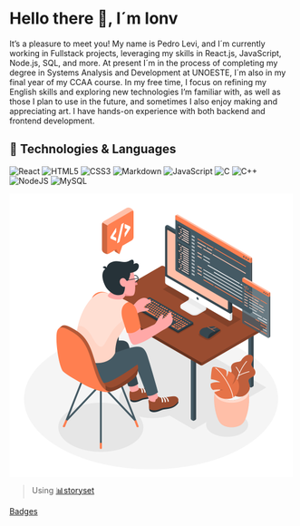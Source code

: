 # Hello there 👋, I´m lonv
It’s a pleasure to meet you! My name is Pedro Levi, and I´m currently working in Fullstack projects, leveraging my skills in React.js, JavaScript, Node.js, SQL, and more. At present I´m in the process of completing my degree in Systems Analysis and Development at UNOESTE, I´m also in my final year of my CCAA course. In my free time, I focus on refining my English skills and exploring new technologies I’m familiar with, as well as those I plan to use in the future, and sometimes I also enjoy making and appreciating art. I have hands-on experience with both backend and frontend development.

## 🔎 Technologies & Languages 
![React](https://img.shields.io/badge/react-%2320232a.svg?style=for-the-badge&logo=react&logoColor=%2361DAFB) 
![HTML5](https://img.shields.io/badge/html5-%23E34F26.svg?style=for-the-badge&logo=html5&logoColor=white)
![CSS3](https://img.shields.io/badge/css3-%231572B6.svg?style=for-the-badge&logo=css3&logoColor=white)
![Markdown](https://img.shields.io/badge/markdown-%23000000.svg?style=for-the-badge&logo=markdown&logoColor=white)
![JavaScript](https://img.shields.io/badge/javascript-%23323330.svg?style=for-the-badge&logo=javascript&logoColor=%23F7DF1E)
![C](https://img.shields.io/badge/c-%2300599C.svg?style=for-the-badge&logo=c&logoColor=white)
![C++](https://img.shields.io/badge/c++-%2300599C.svg?style=for-the-badge&logo=c%2B%2B&logoColor=white)
![NodeJS](https://img.shields.io/badge/node.js-6DA55F?style=for-the-badge&logo=node.js&logoColor=white)
![MySQL](https://img.shields.io/badge/mysql-4479A1.svg?style=for-the-badge&logo=mysql&logoColor=white)

<div style="display: flex; align-items: center; gap: 20px;">
  <img src="assets/Programming-amico.svg" alt="Illustration" style="width: 500px; height: auto;">
</div>



> Using [📊storyset](https://storyset.com/web)


[Badges](https://github.com/Ileriayo/markdown-badges)
<!--
**tavinholoco/tavinholoco** is a ✨ _special_ ✨ repository because its `README.md` (this file) appears on your GitHub profile.
<a href="https://storyset.com/web">Web illustrations by Storyset</a>
![storysett](https://github.com/tavinholoco/tavinholoco/blob/main/assets/Programming-amico.svg)

Here are some ideas to get you started:

- 🔭 I’m currently working on ...
- 🌱 I’m currently learning ...
- 👯 I’m looking to collaborate on ...
- 🤔 I’m looking for help with ...
- 💬 Ask me about ...
- 📫 How to reach me: ...
- 😄 Pronouns: ...
- ⚡ Fun fact: ...
-->
